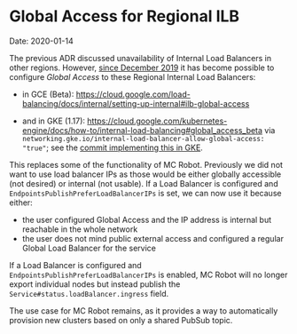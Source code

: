 # Global Access for Regional ILB
Date: 2020-01-14

The previous ADR discussed unavailability of Internal Load Balancers in other
regions. However, [since December 2019](https://cloud.google.com/blog/products/networking/new-features-for-l4-internal-load-balancer) it has become possible to configure
_Global Access_ to these Regional Internal Load Balancers:

- in GCE (Beta):
	https://cloud.google.com/load-balancing/docs/internal/setting-up-internal#ilb-global-access

- and in GKE (1.17):
	https://cloud.google.com/kubernetes-engine/docs/how-to/internal-load-balancing#global_access_beta
	via `networking.gke.io/internal-load-balancer-allow-global-access: "true"`; see the [commit implementing this in GKE](https://github.com/kubernetes/legacy-cloud-providers/commit/85237499827ec0b56211296cdc5b9fda8efb659a).

This replaces some of the functionality of MC Robot. Previously we did not
want to use load balancer IPs as those would be either globally accessible
(not desired) or internal (not usable). If a Load Balancer is configured and
`EndpointsPublishPreferLoadBalancerIPs` is set, we can now use it because
either:
- the user configured Global Access and the IP address is internal but
  reachable in the whole network
- the user does not mind public external access and configured a regular Global
  Load Balancer for the service

If a Load Balancer is configured and `EndpointsPublishPreferLoadBalancerIPs`
is enabled, MC Robot will no longer export individual nodes but instead publish
the `Service#status.loadBalancer.ingress` field.

The use case for MC Robot remains, as it provides a way to automatically
provision new clusters based on only a shared PubSub topic.
